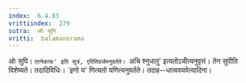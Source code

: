 ```yaml
---
index:  6.4.83
vrittiindex:  279
sutra:  ओः सुपि
vritti:  balamanorama 
---
```


ओः सुपि। `एरनेकाचः' इति सूत्रं, एरितिवर्जमनुवर्तते। `अचि श्नुधातु' इत्यतोऽचीत्यनुवृत्तं। तेन सुपीति विशेष्यते। तदादिविधिः। `इणो य' णित्यतो यणित्यनुवर्तते। तदाह--धात्ववयवेत्यादिना। 

